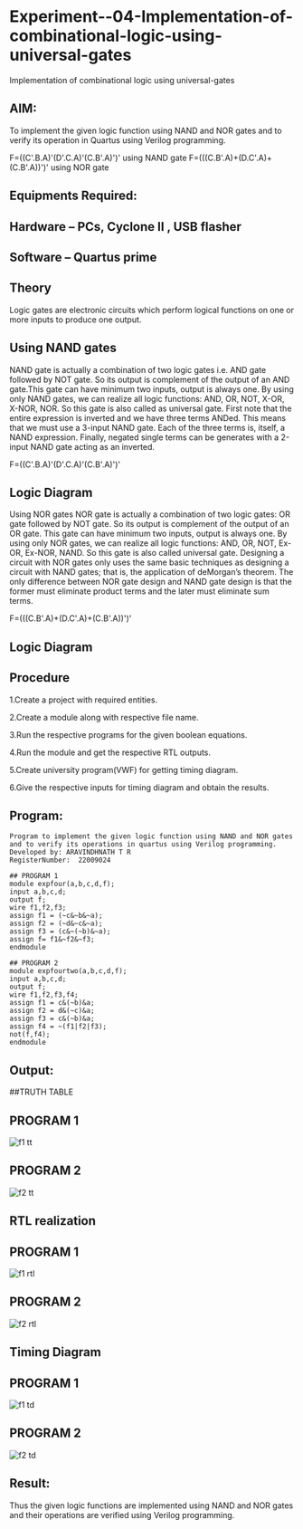 # Experiment--04-Implementation-of-combinational-logic-using-universal-gates
Implementation of combinational logic using universal-gates
 
## AIM:
To implement the given logic function using NAND and NOR gates and to verify its operation in Quartus using Verilog programming.

F=((C'.B.A)'(D'.C.A)'(C.B'.A)')' using NAND gate
F=(((C.B'.A)+(D.C'.A)+(C.B'.A))')' using NOR gate
## Equipments Required:
## Hardware – PCs, Cyclone II , USB flasher
## Software – Quartus prime


## Theory
Logic gates are electronic circuits which perform logical functions on one or more inputs to produce one output. 

## Using NAND gates
NAND gate is actually a combination of two logic gates i.e. AND gate followed by NOT gate. So its output is complement of the output of an AND gate.This gate can have minimum two inputs, output is always one. By using only NAND gates, we can realize all logic functions: AND, OR, NOT, X-OR, X-NOR, NOR. So this gate is also called as universal gate. First note that the entire expression is inverted and we have three terms ANDed. This means that we must use a 3-input NAND gate. Each of the three terms is, itself, a NAND expression. Finally, negated single terms can be generates with a 2-input NAND gate acting as an inverted.

F=((C'.B.A)'(D'.C.A)'(C.B'.A)')'

## Logic Diagram

Using NOR gates
NOR gate is actually a combination of two logic gates: OR gate followed by NOT gate. So its output is complement of the output of an OR gate. This gate can have minimum two inputs, output is always one. By using only NOR gates, we can realize all logic functions: AND, OR, NOT, Ex-OR, Ex-NOR, NAND. So this gate is also called universal gate. Designing a circuit with NOR gates only uses the same basic techniques as designing a circuit with NAND gates; that is, the application of deMorgan’s theorem. The only difference between NOR gate design and NAND gate design is that the former must eliminate product terms and the later must eliminate sum terms.

F=(((C.B'.A)+(D.C'.A)+(C.B'.A))')'

## Logic Diagram
## Procedure
1.Create a project with required entities.

2.Create a module along with respective file name.

3.Run the respective programs for the given boolean equations.

4.Run the module and get the respective RTL outputs.

5.Create university program(VWF) for getting timing diagram.

6.Give the respective inputs for timing diagram and obtain the results.

## Program:
```
Program to implement the given logic function using NAND and NOR gates and to verify its operations in quartus using Verilog programming.
Developed by: ARAVINDHNATH T R
RegisterNumber:  22009024
```
```
## PROGRAM 1
module expfour(a,b,c,d,f);
input a,b,c,d;
output f;
wire f1,f2,f3;
assign f1 = (~c&~b&~a);
assign f2 = (~d&~c&~a);
assign f3 = (c&~(~b)&~a);
assign f= f1&~f2&~f3;
endmodule
```
```
## PROGRAM 2
module expfourtwo(a,b,c,d,f);
input a,b,c,d;
output f;
wire f1,f2,f3,f4;
assign f1 = c&(~b)&a;
assign f2 = d&(~c)&a;
assign f3 = c&(~b)&a;
assign f4 = ~(f1|f2|f3);
not(f,f4);
endmodule
```
## Output:
##TRUTH TABLE

## PROGRAM 1
![f1 tt](https://user-images.githubusercontent.com/118790841/211196374-7159c749-18ec-4c0d-bd6a-ac54a2b343e8.png)

## PROGRAM 2
![f2 tt](https://user-images.githubusercontent.com/118790841/211196377-0176ae23-1d8a-4d66-b916-0e9f8a6a21b5.png)

## RTL realization

## PROGRAM 1
![f1 rtl](https://user-images.githubusercontent.com/118790841/211196397-fa9ee073-4735-4fd0-ac36-78e539df9de3.png)


## PROGRAM 2
![f2 rtl](https://user-images.githubusercontent.com/118790841/211196405-8e849268-52b0-4cef-867f-2cf5737ab977.png)

## Timing Diagram

## PROGRAM 1
![f1 td](https://user-images.githubusercontent.com/118790841/211196416-aea3db14-7695-4dcd-9a5f-52bbe362d540.png)

## PROGRAM 2
![f2 td](https://user-images.githubusercontent.com/118790841/211196428-fa6d5cef-a88d-4ceb-9bec-7059b20a7259.png)

## Result:
Thus the given logic functions are implemented using NAND and NOR gates and their operations are verified using Verilog programming.
